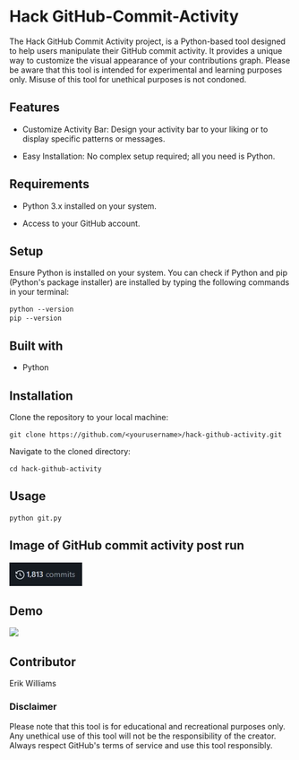# Hack GitHub-Commit-Activity

The Hack GitHub Commit Activity project, is a Python-based tool designed to help users manipulate their GitHub commit activity. It provides a unique way to customize the visual appearance of your contributions graph. Please be aware that this tool is intended for experimental and learning purposes only. Misuse of this tool for unethical purposes is not condoned.

## Features

- Customize Activity Bar: Design your activity bar to your liking or to display specific patterns or messages.

- Easy Installation: No complex setup required; all you need is Python.

## Requirements

- Python 3.x installed on your system.

- Access to your GitHub account.

## Setup

Ensure Python is installed on your system. You can check if Python and pip (Python's package installer) are installed by typing the following commands in your terminal:

```
python --version
pip --version
```

## Built with

- Python

## Installation

Clone the repository to your local machine:

```
git clone https://github.com/<yourusername>/hack-github-activity.git
```

Navigate to the cloned directory:

```
cd hack-github-activity
```

## Usage

```
python git.py
```

## Image of GitHub commit activity post run

![](./images/commit.jpg)

## Demo

![](./images/demo.gif)

## Contributor

Erik Williams

### Disclaimer

Please note that this tool is for educational and recreational purposes only. Any unethical use of this tool will not be the responsibility of the creator. Always respect GitHub's terms of service and use this tool responsibly.
